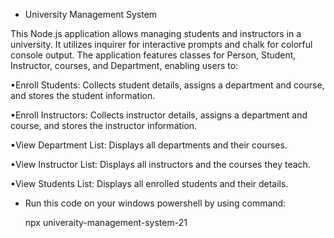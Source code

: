 - University Management System

This Node.js application allows managing students and instructors in a university. It utilizes inquirer for interactive prompts and chalk for colorful console output. The application features classes for Person, Student, Instructor, courses, and Department, enabling users to:

▪Enroll Students: Collects student details, assigns a department and course, and stores the student information.

▪Enroll Instructors: Collects instructor details, assigns a department and course, and stores the instructor information.

▪View Department List: Displays all departments and their courses.

▪View Instructor List: Displays all instructors and the courses they teach.

▪View Students List: Displays all enrolled students and their details.

- Run this code on your windows powershell by using command:

    npx univeraity-management-system-21

